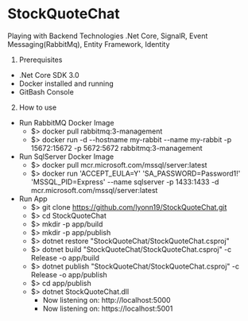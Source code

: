 # StockQuoteChat
Playing with Backend Technologies .Net Core, SignalR, Event Messaging(RabbitMq), Entity Framework, Identity

1. Prerequisites
- .Net Core SDK 3.0
- Docker installed and running 
- GitBash Console 

2. How to use 
- Run RabbitMQ Docker Image
  - $> docker pull rabbitmq:3-management   
  - $> docker run -d --hostname my-rabbit --name my-rabbit -p 15672:15672 -p  5672:5672 rabbitmq:3-management   
- Run SqlServer Docker Image 
  - $> docker pull mcr.microsoft.com/mssql/server:latest
  - $> docker run 'ACCEPT_EULA=Y' 'SA_PASSWORD=Password1!' 'MSSQL_PID=Express' --name sqlserver -p 1433:1433 -d mcr.microsoft.com/mssql/server:latest
- Run App 
  - $> git clone https://github.com/lyonn19/StockQuoteChat.git
  - $> cd StockQuoteChat
  - $> mkdir -p app/build
  - $> mkdir -p app/publish
  - $> dotnet restore "StockQuoteChat/StockQuoteChat.csproj"
  - $> dotnet build "StockQuoteChat/StockQuoteChat.csproj" -c Release -o app/build
  - $> dotnet publish "StockQuoteChat/StockQuoteChat.csproj" -c Release -o app/publish
  - $> cd app/publish
  - $> dotnet StockQuoteChat.dll
     - Now listening on: http://localhost:5000
     - Now listening on: https://localhost:5001
  
